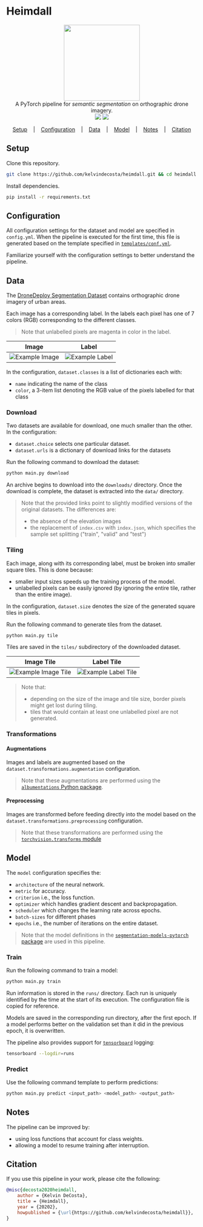 # Heimdall

<p align=center>
  <img src="assets/logo.webp" height="200px"/>
  <br>
  <span>A PyTorch pipeline for <em>semantic segmentation</em> on orthographic drone imagery.</span>
  <br>
  <a target="_blank" href="https://www.python.org/downloads/" title="Python version"><img src="https://img.shields.io/badge/python-%3E=_3.6-green.svg"></a>
  <a target="_blank" href="LICENSE" title="License: MIT"><img src="https://img.shields.io/badge/License-MIT-blue.svg"></a>
</p>

<p align="center">
  <a href="#setup">Setup</a>
  &nbsp;&nbsp;&nbsp;|&nbsp;&nbsp;&nbsp;
  <a href="#configuration">Configuration</a>
  &nbsp;&nbsp;&nbsp;|&nbsp;&nbsp;&nbsp;
  <a href="#data">Data</a>
  &nbsp;&nbsp;&nbsp;|&nbsp;&nbsp;&nbsp;
  <a href="#model">Model</a>
  &nbsp;&nbsp;&nbsp;|&nbsp;&nbsp;&nbsp;
  <a href="#notes">Notes</a>
  &nbsp;&nbsp;&nbsp;|&nbsp;&nbsp;&nbsp;
  <a href="#citation">Citation</a>
  </p>

## Setup

Clone this repository.

```bash
git clone https://github.com/kelvindecosta/heimdall.git && cd heimdall
```

Install dependencies.

```bash
pip install -r requirements.txt
```

## Configuration

All configuration settings for the dataset and model are specified in `config.yml`.
When the pipeline is executed for the first time, this file is generated based on the template specified in [`templates/conf.yml`](`templates/conf.yml`).

Familiarize yourself with the configuration settings to better understand the pipeline.

## Data

The [DroneDeploy Segmentation Dataset](https://www.dronedeploy.com/blog/dronedeploy-segmentation-benchmark-challenge/) contains orthographic drone imagery of urban areas.

Each image has a corresponding label.
In the labels each pixel has one of 7 colors (RGB) corresponding to the different classes.

> Note that unlabelled pixels are magenta in color in the label.

|                Image                |                Label                |
| :---------------------------------: | :---------------------------------: |
| ![Example Image](assets/image.webp) | ![Example Label](assets/label.webp) |

In the configuration, `dataset.classes` is a list of dictionaries each with:

- `name` indicating the name of the class
- `color`, a 3-item list denoting the RGB value of the pixels labelled for that class

### Download

Two datasets are available for download, one much smaller than the other.
In the configuration:

- `dataset.choice` selects one particular dataset.
- `dataset.urls` is a dictionary of download links for the datasets

Run the following command to download the dataset:

```bash
python main.py download
```

An archive begins to download into the `downloads/` directory.
Once the download is complete, the dataset is extracted into the `data/` directory.

> Note that the provided links point to slightly modified versions of the original datasets.
> The differences are:
>
> - the absence of the elevation images
> - the replacement of `index.csv` with `index.json`, which specifies the sample set splitting ("train", "valid" and "test")

### Tiling

Each image, along with its corresponding label, must be broken into smaller square tiles.
This is done because:

- smaller input sizes speeds up the training process of the model.
- unlabelled pixels can be easily ignored (by ignoring the entire tile, rather than the entire image).

In the configuration, `dataset.size` denotes the size of the generated square tiles in pixels.

Run the following command to generate tiles from the dataset.

```bash
python main.py tile
```

Tiles are saved in the `tiles/` subdirectory of the downloaded dataset.

|                  Image Tile                   |                  Label Tile                   |
| :-------------------------------------------: | :-------------------------------------------: |
| ![Example Image Tile](assets/image-tile.webp) | ![Example Label Tile](assets/label-tile.webp) |

> Note that:
>
> - depending on the size of the image and tile size, border pixels might get lost during tiling.
> - tiles that would contain at least one unlabelled pixel are not generated.

### Transformations

#### Augmentations

Images and labels are augmented based on the `dataset.transformations.augmentation` configuration.

> Note that these augmentations are performed using the [`albumentations` Python package](https://albumentations.readthedocs.io/en/latest/index.html).

#### Preprocessing

Images are transformed before feeding directly into the model based on the `dataset.transformations.preprocessing` configuration.

> Note that these transformations are performed using the [`torchvision.transforms` module](https://pytorch.org/docs/stable/torchvision/transforms.html)

## Model

The `model` configuration specifies the:

- `architecture` of the neural network.
- `metric` for accuracy.
- `criterion` i.e., the loss function.
- `optimizer` which handles gradient descent and backpropagation.
- `scheduler` which changes the learning rate across epochs.
- `batch-sizes` for different phases
- `epochs` i.e., the number of iterations on the entire dataset.

> Note that the model definitions in the [`segmentation-models-pytorch` package](https://github.com/qubvel/segmentation_models.pytorch) are used in this pipeline.

### Train

Run the following command to train a model:

```bash
python main.py train
```

Run information is stored in the `runs/` directory.
Each run is uniquely identified by the time at the start of its execution.
The configuration file is copied for reference.

Models are saved in the corresponding run directory, after the first epoch.
If a model performs better on the validation set than it did in the previous epoch, it is overwritten.

The pipeline also provides support for [`tensorboard`](https://www.tensorflow.org/tensorboard) logging:

```bash
tensorboard --logdir=runs
```

### Predict

Use the following command template to perform predictions:

```bash
python main.py predict <input_path> <model_path> <output_path>
```

## Notes

The pipeline can be improved by:

- using loss functions that account for class weights.
- allowing a model to resume training after interruption.

## Citation

If you use this pipeline in your work, please cite the following:

```bibtex
@misc{decosta2020heimdall,
    author = {Kelvin DeCosta},
    title = {Heimdall},
    year = {20202},
    howpublished = {\url{https://github.com/kelvindecosta/heimdall}},
}
```

